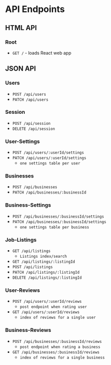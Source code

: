 # API Endpoints

## HTML API

### Root

- `GET /` - loads React web app

## JSON API

### Users

- `POST /api/users`
- `PATCH /api/users`

### Session

- `POST /api/session`
- `DELETE /api/session`

### User-Settings

- `POST /api/users/:userId/settings`
- `PATCH /api/users/:userId/settings`
  + `one settings table per user`

### Businesses

- `POST /api/businesses`
- `PATCH /api/businesses/:businessId`

### Business-Settings

- `POST /api/businesses/:businessId/settings`
- `PATCH /api/businesses/:businessId/settings`
  + `one settings table per business`

### Job-Listings

- `GET /api/listings`
  + `Listings index/search`
- `GET /api/listings/:listingId`
- `POST /api/listings`
- `PATCH /api/listings/:listingId`
- `DELETE /api/listings/:listingId`

### User-Reviews

- `POST /api/users/:userId/reviews`
  + `post endpoint when rating user`
- `GET /api/users/:userId/reviews`
  + `index of reviews for a single user`

### Business-Reviews

- `POST /api/businesses/:businessId/reviews`
  + `post endpoint when rating a business`
- `GET /api/businesses/:businessId/reviews`
  + `index of reviews for a single business`
